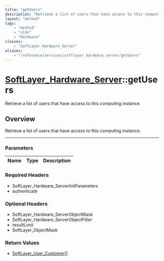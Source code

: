 ```yaml
---
title: "getUsers"
description: "Retrieve a list of users that have access to this computing instance."
layout: "method"
tags:
    - "method"
    - "sldn"
    - "Hardware"
classes:
    - "SoftLayer_Hardware_Server"
aliases:
    - "/reference/services/softlayer_hardware_server/getUsers"
---
```

# [SoftLayer_Hardware_Server](/reference/services/SoftLayer_Hardware_Server)::getUsers


Retrieve a list of users that have access to this computing instance.


## Overview 
Retrieve a list of users that have access to this computing instance.

-----

### Parameters 
|Name | Type | Description |
| --- | --- | --- |


### Required Headers
* SoftLayer_Hardware_ServerInitParameters
* authenticate


### Optional Headers
* SoftLayer_Hardware_ServerObjectMask
* SoftLayer_Hardware_ServerObjectFilter
* resultLimit
* SoftLayer_ObjectMask

### Return Values
* <a href='/reference/datatypes/SoftLayer_User_Customer'>SoftLayer_User_Customer[] </a>




